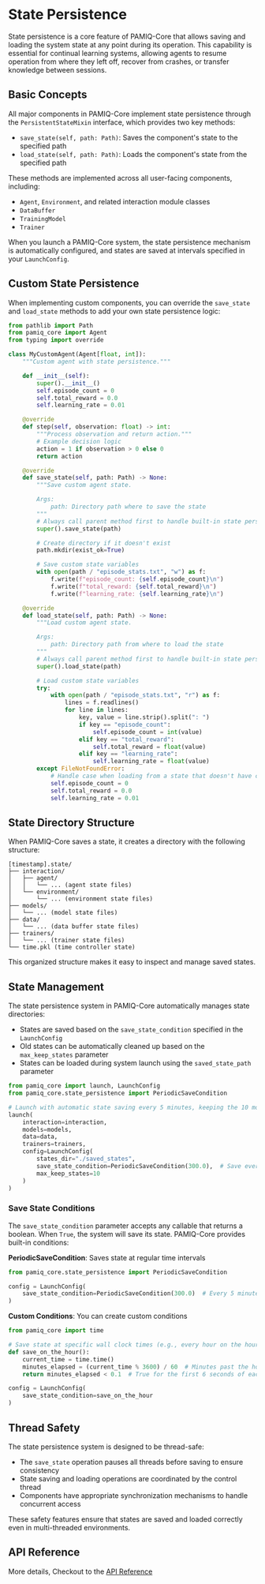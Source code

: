 # State Persistence

State persistence is a core feature of PAMIQ-Core that allows saving and loading the system state at any point during its operation. This capability is essential for continual learning systems, allowing agents to resume operation from where they left off, recover from crashes, or transfer knowledge between sessions.

## Basic Concepts

All major components in PAMIQ-Core implement state persistence through the `PersistentStateMixin` interface, which provides two key methods:

- `save_state(self, path: Path)`: Saves the component's state to the specified path
- `load_state(self, path: Path)`: Loads the component's state from the specified path

These methods are implemented across all user-facing components, including:

- `Agent`, `Environment`, and related interaction module classes
- `DataBuffer`
- `TrainingModel`
- `Trainer`

When you launch a PAMIQ-Core system, the state persistence mechanism is automatically configured, and states are saved at intervals specified in your `LaunchConfig`.

## Custom State Persistence

When implementing custom components, you can override the `save_state` and `load_state` methods to add your own state persistence logic:

```python
from pathlib import Path
from pamiq_core import Agent
from typing import override

class MyCustomAgent(Agent[float, int]):
    """Custom agent with state persistence."""

    def __init__(self):
        super().__init__()
        self.episode_count = 0
        self.total_reward = 0.0
        self.learning_rate = 0.01

    @override
    def step(self, observation: float) -> int:
        """Process observation and return action."""
        # Example decision logic
        action = 1 if observation > 0 else 0
        return action

    @override
    def save_state(self, path: Path) -> None:
        """Save custom agent state.

        Args:
            path: Directory path where to save the state
        """
        # Always call parent method first to handle built-in state persistence
        super().save_state(path)

        # Create directory if it doesn't exist
        path.mkdir(exist_ok=True)

        # Save custom state variables
        with open(path / "episode_stats.txt", "w") as f:
            f.write(f"episode_count: {self.episode_count}\n")
            f.write(f"total_reward: {self.total_reward}\n")
            f.write(f"learning_rate: {self.learning_rate}\n")

    @override
    def load_state(self, path: Path) -> None:
        """Load custom agent state.

        Args:
            path: Directory path from where to load the state
        """
        # Always call parent method first to handle built-in state persistence
        super().load_state(path)

        # Load custom state variables
        try:
            with open(path / "episode_stats.txt", "r") as f:
                lines = f.readlines()
                for line in lines:
                    key, value = line.strip().split(": ")
                    if key == "episode_count":
                        self.episode_count = int(value)
                    elif key == "total_reward":
                        self.total_reward = float(value)
                    elif key == "learning_rate":
                        self.learning_rate = float(value)
        except FileNotFoundError:
            # Handle case when loading from a state that doesn't have custom data
            self.episode_count = 0
            self.total_reward = 0.0
            self.learning_rate = 0.01
```

## State Directory Structure

When PAMIQ-Core saves a state, it creates a directory with the following structure:

```
[timestamp].state/
├── interaction/
│   ├── agent/
│   │   └── ... (agent state files)
│   └── environment/
│       └── ... (environment state files)
├── models/
│   └── ... (model state files)
├── data/
│   └── ... (data buffer state files)
├── trainers/
│   └── ... (trainer state files)
└── time.pkl (time controller state)
```

This organized structure makes it easy to inspect and manage saved states.

## State Management

The state persistence system in PAMIQ-Core automatically manages state directories:

- States are saved based on the `save_state_condition` specified in the `LaunchConfig`
- Old states can be automatically cleaned up based on the `max_keep_states` parameter
- States can be loaded during system launch using the `saved_state_path` parameter

```python
from pamiq_core import launch, LaunchConfig
from pamiq_core.state_persistence import PeriodicSaveCondition

# Launch with automatic state saving every 5 minutes, keeping the 10 most recent states
launch(
    interaction=interaction,
    models=models,
    data=data,
    trainers=trainers,
    config=LaunchConfig(
        states_dir="./saved_states",
        save_state_condition=PeriodicSaveCondition(300.0),  # Save every 5 minutes
        max_keep_states=10
    )
)
```

### Save State Conditions

The `save_state_condition` parameter accepts any callable that returns a boolean. When `True`, the system will save its state. PAMIQ-Core provides built-in conditions:

**PeriodicSaveCondition**: Saves state at regular time intervals

```python
from pamiq_core.state_persistence import PeriodicSaveCondition

config = LaunchConfig(
    save_state_condition=PeriodicSaveCondition(300.0)  # Every 5 minutes
)
```

**Custom Conditions**: You can create custom conditions

```python
from pamiq_core import time

# Save state at specific wall clock times (e.g., every hour on the hour)
def save_on_the_hour():
    current_time = time.time()
    minutes_elapsed = (current_time % 3600) / 60  # Minutes past the hour
    return minutes_elapsed < 0.1  # True for the first 6 seconds of each hour

config = LaunchConfig(
    save_state_condition=save_on_the_hour
)
```

## Thread Safety

The state persistence system is designed to be thread-safe:

- The `save_state` operation pauses all threads before saving to ensure consistency
- State saving and loading operations are coordinated by the control thread
- Components have appropriate synchronization mechanisms to handle concurrent access

These safety features ensure that states are saved and loaded correctly even in multi-threaded environments.

## API Reference

More details, Checkout to the [API Reference](../api/state_persistence.md)
